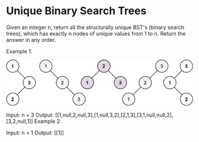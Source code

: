 # Unique Binary Search Trees

Given an integer n, return all the structurally unique BST's (binary search trees), which has exactly n nodes of unique values from 1 to n. Return the answer in any order.

Example 1:

![Unique Binary Search Trees](./uniquebstn.jpg)

Input: n = 3
Output: [[1,null,2,null,3],[1,null,3,2],[2,1,3],[3,1,null,null,2],[3,2,null,1]]
Example 2:

Input: n = 1
Output: [[1]]
